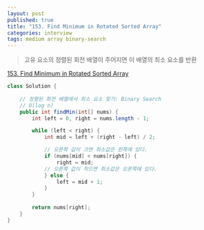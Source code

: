 ```yaml
---
layout: post
published: true
title: "153. Find Minimum in Rotated Sorted Array"
categories: interview
tags: medium array binary-search
---
```


> 고유 요소의 정렬된 회전 배열이 주어지면 이 배열의 최소 요소를 반환

[153. Find Minimum in Rotated Sorted Array](https://leetcode.com/problems/find-minimum-in-rotated-sorted-array/)

```java
class Solution {
    
    // 정렬된 회전 배열에서 최소 요소 찾기: Binary Search
    // O(log n)
    public int findMin(int[] nums) {
        int left = 0, right = nums.length - 1;

        while (left < right) {
            int mid = left + (right - left) / 2;

            // 오른쪽 값이 크면 최소값은 왼쪽에 있다.
            if (nums[mid] < nums[right]) {
                right = mid;
            // 오른쪽 값이 작으면 최소값은 오른쪽에 있다.
            } else {
                left = mid + 1;
            }
        }
        
        return nums[right];
    }
}
```